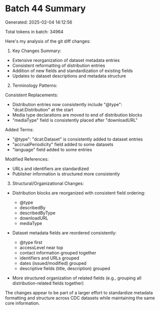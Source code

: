 # Batch 44 Summary

Generated: 2025-02-04 14:12:56

Total tokens in batch: 34964

Here's my analysis of the git diff changes:

1. Key Changes Summary:
- Extensive reorganization of dataset metadata entries
- Consistent reformatting of distribution entries
- Addition of new fields and standardization of existing fields
- Updates to dataset descriptions and metadata structure

2. Terminology Patterns:

Consistent Replacements:
- Distribution entries now consistently include "@type": "dcat:Distribution" at the start
- Media type declarations are moved to end of distribution blocks
- "mediaType" field is consistently placed after "downloadURL"

Added Terms:
- "@type": "dcat:Dataset" is consistently added to dataset entries
- "accrualPeriodicity" field added to some datasets
- "language" field added to some entries

Modified References:
- URLs and identifiers are standardized
- Publisher information is structured more consistently

3. Structural/Organizational Changes:

- Distribution blocks are reorganized with consistent field ordering:
  - @type
  - describedBy
  - describedByType
  - downloadURL
  - mediaType

- Dataset metadata fields are reordered consistently:
  - @type first
  - accessLevel near top
  - contact information grouped together
  - identifiers and URLs grouped
  - dates (issued/modified) grouped
  - descriptive fields (title, description) grouped

- More structured organization of related fields (e.g., grouping all distribution-related fields together)

The changes appear to be part of a larger effort to standardize metadata formatting and structure across CDC datasets while maintaining the same core information.